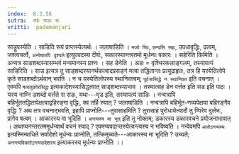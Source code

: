 ```yaml
---
index:  8.3.56
sutra:  सहेः साडः सः
vritti:  padamanjari
---
```


साड्रूपस्येति । साडिति रूपं प्राप्तस्येत्यर्थः । जलाषाडिति । `भजो ण्विः`, `छन्दसि सहः`, उपधावृद्धिः, ढत्वम्, जश्त्वचर्त्वे, `अन्येषामपि दृश्यते` इत्युपपदस्य दीर्घः, सकारस्यान्तरतमो मूर्धन्यः षकारः ।
सहेरिति किमिति । अन्यत्र साडशब्दस्यासम्भवं मन्यमानस्य प्रश्नः । सह डेनेति । अडः = वृश्चिरकलाङ्गलम्, तस्यापत्यं साडिरिति । साड इत्यत्र तु साड्शब्दस्यानर्थकत्वादप्रसङ्गं मत्वा तद्धितान्तः प्रत्युदाहृतः, तत्र हि यस्येतिलोपे कृते साडशब्दोऽर्थवान् भवति । न च यस्येतिलोपस्य स्थानिवत्त्वम्; `पूर्वत्रासिद्धे न स्थानिवत` इति वचनात् । एवमपि `षत्वतुकोरसिद्धः` इत्यकादेशस्यासिद्धत्वात् साड्शब्दस्याभावः । तस्मात्सह डेन वर्त्तत इति सड इति पाठः । यस्य नाम्नि डशब्दो वर्त्तते स सडः, यथा---मृड इति, तस्यापत्यं साडिः । नन्वत्रापि बहिर्भूततद्धितापेक्षत्वाद्वहिरङ्गा वृद्धिः, क्व तर्हि स्यात् ? जलाषाडिति । नन्वत्रापि बहिर्भूत-णव्यपेक्षया बहिरङ्गैव वृद्धिः ? अथ तत्र वचनाद्भवति, इहापि प्राप्नोति---तुरासाहमिति ? तुरासाहं पुरोधायेत्यादौ तु ण्विरेव दुर्लभः, प्रागेव षत्वम् ।
आकारस्य मा भूदिति । `अन्त्यस्य मा भूत्` इति तु नोक्तम्; डकारस्य डकारवचने प्रयोजनाभावात् । अथाप्यनन्तरतममूर्धन्यार्थं वचनं स्याद् ? एवमप्यपदान्तस्येत्यन्त्यस्य न भविष्यति । नन्वेवमपि `अलोऽन्त्यस्य` इत्यस्मिन्बाधिते सर्वादेशो मूर्धन्यः प्राप्नोति, तत्किमुच्यते---आकारस्य मा भूदिति ? उच्यते; `अनन्त्यविकारेऽन्त्यसदेशस्य` इत्याकरस्य मूर्धन्यः प्राप्नोति ।।
